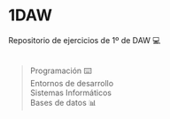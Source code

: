 # 1DAW

Repositorio de ejercicios de 1º de DAW 💻<br><br>

> Programación ⌨️<br>
> Entornos de desarrollo<br>
> Sistemas Informáticos<br>
> Bases de datos 📊

